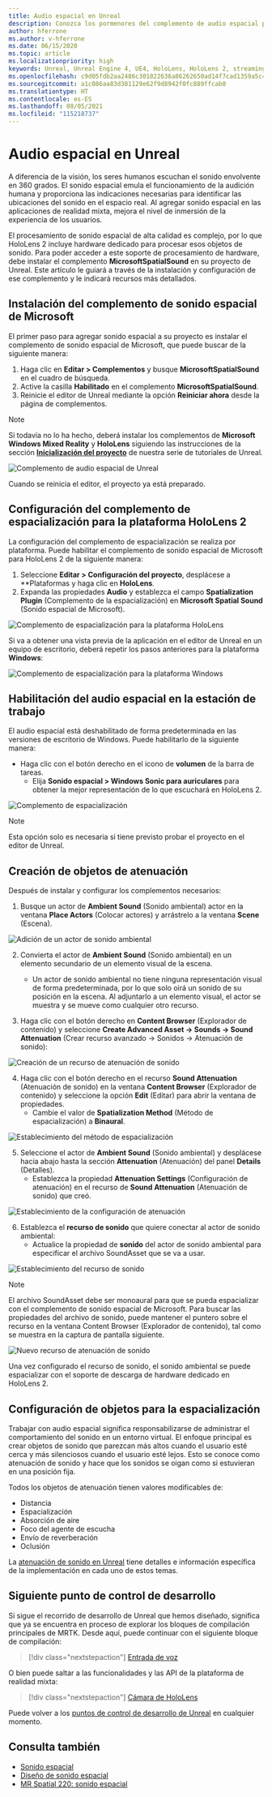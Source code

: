 ```yaml
---
title: Audio espacial en Unreal
description: Conozca los pormenores del complemento de audio espacial para aplicaciones de realidad mixta de Unreal para dispositivos HoloLens.
author: hferrone
ms.author: v-hferrone
ms.date: 06/15/2020
ms.topic: article
ms.localizationpriority: high
keywords: Unreal, Unreal Engine 4, UE4, HoloLens, HoloLens 2, streaming, remoting, mixed reality, development, getting started, features, new project, emulator, documentation, guides, features, holograms, game development, mixed reality headset, windows mixed reality headset, virtual reality headset, spatial audio
ms.openlocfilehash: c9d05fdb2aa2486c301822636a86262650ad14f7cad1359a5c4b564bf324204e
ms.sourcegitcommit: a1c086aa83d381129e62f9d8942f0fc889ffcab0
ms.translationtype: HT
ms.contentlocale: es-ES
ms.lasthandoff: 08/05/2021
ms.locfileid: "115218737"
---
```

# <a name="spatial-audio-in-unreal"></a>Audio espacial en Unreal

A diferencia de la visión, los seres humanos escuchan el sonido envolvente en 360 grados. El sonido espacial emula el funcionamiento de la audición humana y proporciona las indicaciones necesarias para identificar las ubicaciones del sonido en el espacio real. Al agregar sonido espacial en las aplicaciones de realidad mixta, mejora el nivel de inmersión de la experiencia de los usuarios.  

El procesamiento de sonido espacial de alta calidad es complejo, por lo que HoloLens 2 incluye hardware dedicado para procesar esos objetos de sonido.  Para poder acceder a este soporte de procesamiento de hardware, debe instalar el complemento **MicrosoftSpatialSound** en su proyecto de Unreal. Este artículo le guiará a través de la instalación y configuración de ese complemento y le indicará recursos más detallados.

## <a name="installing-the-microsoft-spatial-sound-plugin"></a>Instalación del complemento de sonido espacial de Microsoft

El primer paso para agregar sonido espacial a su proyecto es instalar el complemento de sonido espacial de Microsoft, que puede buscar de la siguiente manera:

1. Haga clic en **Editar > Complementos** y busque **MicrosoftSpatialSound** en el cuadro de búsqueda.
2. Active la casilla **Habilitado** en el complemento **MicrosoftSpatialSound**.
3. Reinicie el editor de Unreal mediante la opción **Reiniciar ahora** desde la página de complementos.

> [!NOTE]
> Si todavía no lo ha hecho, deberá instalar los complementos de **Microsoft Windows Mixed Reality** y **HoloLens** siguiendo las instrucciones de la sección **[Inicialización del proyecto](tutorials/unreal-uxt-ch2.md)** de nuestra serie de tutoriales de Unreal.

![Complemento de audio espacial de Unreal](images/unreal-spatial-audio-img-01.png)

Cuando se reinicia el editor, el proyecto ya está preparado.

## <a name="setting-the-spatialization-plugin-for-hololens-2-platform"></a>Configuración del complemento de espacialización para la plataforma HoloLens 2

La configuración del complemento de espacialización se realiza por plataforma.  Puede habilitar el complemento de sonido espacial de Microsoft para HoloLens 2 de la siguiente manera:
1. Seleccione **Editar > Configuración del proyecto**, desplácese a **Plataformas y haga clic en **HoloLens**.
2. Expanda las propiedades **Audio** y establezca el campo **Spatialization Plugin** (Complemento de la espacialización) en **Microsoft Spatial Sound** (Sonido espacial de Microsoft).

![Complemento de espacialización para la plataforma HoloLens](images/unreal-spatial-audio-img-02.png)

Si va a obtener una vista previa de la aplicación en el editor de Unreal en un equipo de escritorio, deberá repetir los pasos anteriores para la plataforma **Windows**:

![Complemento de espacialización para la plataforma Windows](images/unreal-spatial-audio-img-05.png)

## <a name="enabling-spatial-audio-on-your-workstation"></a>Habilitación del audio espacial en la estación de trabajo

El audio espacial está deshabilitado de forma predeterminada en las versiones de escritorio de Windows. Puede habilitarlo de la siguiente manera:
* Haga clic con el botón derecho en el icono de **volumen** de la barra de tareas.
    + Elija **Sonido espacial > Windows Sonic para auriculares** para obtener la mejor representación de lo que escuchará en HoloLens 2.

![Complemento de espacialización](images/unreal-spatial-audio-img-04.png)

> [!NOTE]
>Esta opción solo es necesaria si tiene previsto probar el proyecto en el editor de Unreal.

## <a name="creating-attenuation-objects"></a>Creación de objetos de atenuación

Después de instalar y configurar los complementos necesarios:
1. Busque un actor de **Ambient Sound** (Sonido ambiental) actor en la ventana **Place Actors** (Colocar actores) y arrástrelo a la ventana **Scene** (Escena).

![Adición de un actor de sonido ambiental](images/unreal-spatial-audio-img-07.png)

2. Convierta el actor de **Ambient Sound** (Sonido ambiental) en un elemento secundario de un elemento visual de la escena.
    * Un actor de sonido ambiental no tiene ninguna representación visual de forma predeterminada, por lo que solo oirá un sonido de su posición en la escena. Al adjuntarlo a un elemento visual, el actor se muestra y se mueve como cualquier otro recurso.

3.  Haga clic con el botón derecho en **Content Browser** (Explorador de contenido) y seleccione **Create Advanced Asset -> Sounds -> Sound Attenuation** (Crear recurso avanzado -> Sonidos -> Atenuación de sonido):

![Creación de un recurso de atenuación de sonido](images/unreal-spatial-audio-img-06.png)

4. Haga clic con el botón derecho en el recurso **Sound Attenuation** (Atenuación de sonido) en la ventana **Content Browser** (Explorador de contenido) y seleccione la opción **Edit** (Editar) para abrir la ventana de propiedades.
    * Cambie el valor de **Spatialization Method** (Método de espacialización) a **Binaural**.

![Establecimiento del método de espacialización](images/unreal-spatial-audio-img-03.png)

5. Seleccione el actor de **Ambient Sound** (Sonido ambiental) y desplácese hacia abajo hasta la sección **Attenuation** (Atenuación) del panel **Details** (Detalles).
    * Establezca la propiedad **Attenuation Settings** (Configuración de atenuación) en el recurso de **Sound Attenuation** (Atenuación de sonido) que creó.

![Establecimiento de la configuración de atenuación](images/unreal-spatial-audio-img-08.png)

6. Establezca el **recurso de sonido** que quiere conectar al actor de sonido ambiental:
    * Actualice la propiedad de **sonido** del actor de sonido ambiental para especificar el archivo SoundAsset que se va a usar.

![Establecimiento del recurso de sonido](images/unreal-spatial-audio-img-09.png)

> [!NOTE]
> El archivo SoundAsset debe ser monoaural para que se pueda espacializar con el complemento de sonido espacial de Microsoft. Para buscar las propiedades del archivo de sonido, puede mantener el puntero sobre el recurso en la ventana Content Browser (Explorador de contenido), tal como se muestra en la captura de pantalla siguiente.

![Nuevo recurso de atenuación de sonido](images/unreal-spatial-audio-img-10.png)

Una vez configurado el recurso de sonido, el sonido ambiental se puede espacializar con el soporte de descarga de hardware dedicado en HoloLens 2.

## <a name="configuring-objects-for-spatialization"></a>Configuración de objetos para la espacialización

Trabajar con audio espacial significa responsabilizarse de administrar el comportamiento del sonido en un entorno virtual. El enfoque principal es crear objetos de sonido que parezcan más altos cuando el usuario esté cerca y más silenciosos cuando el usuario esté lejos. Esto se conoce como atenuación de sonido y hace que los sonidos se oigan como si estuvieran en una posición fija.

Todos los objetos de atenuación tienen valores modificables de:
* Distancia
* Espacialización
* Absorción de aire
* Foco del agente de escucha
* Envío de reverberación
* Oclusión

La [atenuación de sonido en Unreal](https://docs.unrealengine.com/Engine/Audio/DistanceModelAttenuation/index.html) tiene detalles e información específica de la implementación en cada uno de estos temas.

## <a name="next-development-checkpoint"></a>Siguiente punto de control de desarrollo

Si sigue el recorrido de desarrollo de Unreal que hemos diseñado, significa que ya se encuentra en proceso de explorar los bloques de compilación principales de MRTK. Desde aquí, puede continuar con el siguiente bloque de compilación:

> [!div class="nextstepaction"]
> [Entrada de voz](unreal-voice-input.md)

O bien puede saltar a las funcionalidades y las API de la plataforma de realidad mixta:

> [!div class="nextstepaction"]
> [Cámara de HoloLens](unreal-hololens-camera.md)

Puede volver a los [puntos de control de desarrollo de Unreal](unreal-development-overview.md#2-core-building-blocks) en cualquier momento.


## <a name="see-also"></a>Consulta también
* [Sonido espacial](/windows/mixed-reality/spatial-sound)
* [Diseño de sonido espacial](/windows/mixed-reality/spatial-sound-design)
* [MR Spatial 220: sonido espacial](/windows/mixed-reality/holograms-220)
